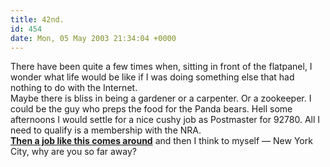 ```yaml
---
title: 42nd.
id: 454
date: Mon, 05 May 2003 21:34:04 +0000
---
```


There have been quite a few times when, sitting in front of the flatpanel, I wonder what life would be like if I was doing something else that had nothing to do with the Internet.  
 Maybe there is bliss in being a gardener or a carpenter. Or a zookeeper. I could be the guy who preps the food for the Panda bears. Hell some afternoons I would settle for a nice cushy job as Postmaster for 92780. All I need to qualify is a membership with the NRA.  
**[Then a job like this comes around](http://jobsearch.monster.com/getjob.asp?JobID=17410914&AVSDM=2003%2D03%2D14+11%3A59%3A00%2E000&CCD=my%2Emonster%2Ecom&JSD=jobsearch%2Emonster%2Ecom&HD=company%2Emonster%2Ecom&AD=http%3A%2F%2Fjobsearch%2Emonster%2Ecom%2Fjobsearch%2Easp%3Fq%3DMarvel%2BComics%26sort%3Drv%26vw%3Db%26cy%3DUS%26brd%3D1%252C1862%252C1863&Logo=1&col=dltci&cy=US&brd=1%2C1862%2C1863&lid=&fn=&q=Marvel+Comics)** and then I think to myself — New York City, why are you so far away?


